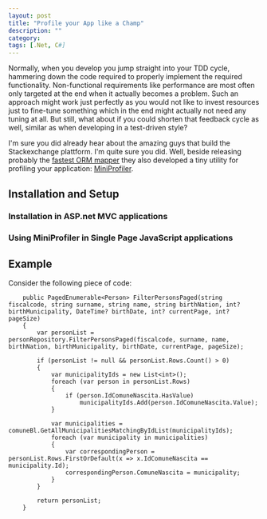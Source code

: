```yaml
---
layout: post
title: "Profile your App like a Champ"
description: ""
category:
tags: [.Net, C#]
---
```


Normally, when you develop you jump straight into your TDD cycle, hammering down the code required to properly implement the required functionality. Non-functional requirements like performance are most often only targeted at the end when it actually becomes a problem. Such an approach might work just perfectly as you would not like to invest resources just to fine-tune something which in the end might actually not need any tuning at all. But still, what about if you could shorten that feedback cycle as well, similar as when developing in a test-driven style?

I'm sure you did already hear about the amazing guys that build the Stackexchange plattform. I'm quite sure you did. Well, beside releasing probably the [fastest ORM mapper](http://code.google.com/p/dapper-dot-net/) they also developed a tiny utility for profiling your application: [MiniProfiler](http://miniprofiler.com/).

## Installation and Setup

### Installation in ASP.net MVC applications

### Using MiniProfiler in Single Page JavaScript applications

## Example

Consider the following piece of code:

        public PagedEnumerable<Person> FilterPersonsPaged(string fiscalcode, string surname, string name, string birthNation, int? birthMunicipality, DateTime? birthDate, int? currentPage, int? pageSize)
        {
            var personList = personRepository.FilterPersonsPaged(fiscalcode, surname, name, birthNation, birthMunicipality, birthDate, currentPage, pageSize);

            if (personList != null && personList.Rows.Count() > 0)
            {
                var municipalityIds = new List<int>();
                foreach (var person in personList.Rows)
                {
                    if (person.IdComuneNascita.HasValue)
                        municipalityIds.Add(person.IdComuneNascita.Value);
                }

                var municipalities = comuneBl.GetAllMunicipalitiesMatchingByIdList(municipalityIds);
                foreach (var municipality in municipalities)
                {
                    var correspondingPerson = personList.Rows.FirstOrDefault(x => x.IdComuneNascita == municipality.Id);
                    correspondingPerson.ComuneNascita = municipality;
                }
            }

            return personList;
        }


